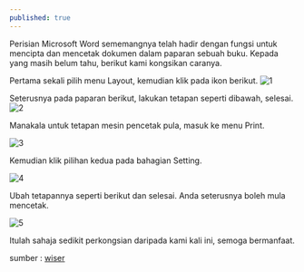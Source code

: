 ```yaml
---
published: true
---
```


Perisian Microsoft Word sememangnya telah hadir dengan fungsi untuk mencipta dan mencetak dokumen dalam paparan sebuah buku. Kepada yang masih belum tahu, berikut kami kongsikan caranya.

Pertama sekali pilih menu Layout, kemudian klik pada ikon berikut.
![1]({{site.baseurl}}/https://sgp1.digitaloceanspaces.com/wiserspace/wp-content/uploads/2020/07/25071857/xPage-Setup-icon.png.pagespeed.gpjpjwpjwsjsrjrprwricpmd.ic_._8kh3g021U.png)

Seterusnya pada paparan berikut, lakukan tetapan seperti dibawah, selesai.
![2]({{site.baseurl}}/https://sgp1.digitaloceanspaces.com/wiserspace/wp-content/uploads/2020/07/25071911/Page-Setup-Margins.png)

Manakala untuk tetapan mesin pencetak pula, masuk ke menu Print.

![3]({{site.baseurl}}/https://sgp1.digitaloceanspaces.com/wiserspace/wp-content/uploads/2020/07/25071918/download-1.png)

Kemudian klik pilihan kedua pada bahagian Setting.

![4]({{site.baseurl}}/https://sgp1.digitaloceanspaces.com/wiserspace/wp-content/uploads/2020/07/25071906/second-option-in-settings-group.png)

Ubah tetapannya seperti berikut dan selesai. Anda seterusnya boleh mula mencetak.

![5]({{site.baseurl}}/https://sgp1.digitaloceanspaces.com/wiserspace/wp-content/uploads/2020/07/25071846/xprinting-options.png.pagespeed.gpjpjwpjwsjsrjrprwricpmd.ic_.yvmfBO1xuO.png)

Itulah sahaja sedikit perkongsian daripada kami kali ini, semoga bermanfaat.

sumber : [wiser](https://wiser.my/cara-mencetak-dokumen-word-dalam-format-buku/)
